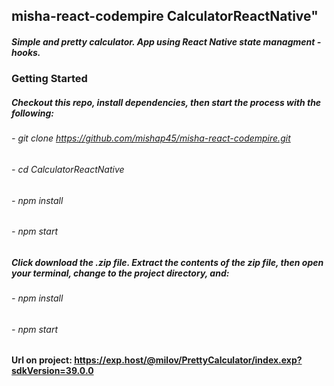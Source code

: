 ## misha-react-codempire CalculatorReactNative"
##### Simple and pretty calculator. App using React Native state managment - hooks.
### Getting Started
##### Checkout this repo, install dependencies, then start the process with the following:
###### - git clone https://github.com/mishap45/misha-react-codempire.git
###### - cd CalculatorReactNative
###### - npm install
###### - npm start
##### Click download the .zip file. Extract the contents of the zip file, then open your terminal, change to the project directory, and:
###### - npm install
###### - npm start
#### Url on project: https://exp.host/@milov/PrettyCalculator/index.exp?sdkVersion=39.0.0